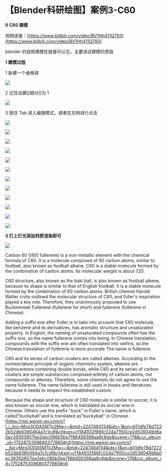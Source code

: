 # 【Blender科研绘图】案例3-C60
**0 C60 建模**

视频连接：[https://www.bilibili.com/video/BV1Hh411Q793](https://www.bilibili.com/video/BV1Hh411Q793)

blender 的视频建模在链接可以见，主要讲述建模的思路

**1 建模过程**

1 新建一个棱角球

![](https://mmbiz.qpic.cn/mmbiz_png/uicuMum8Zv8MQxJ5emj96PDoJf9TQXvXvZ5BXCbCdZGeMvSmXx8NxIx1GH6Knk6OWaUPaZGRZoOVNVHjmOaXxkw/640?wx_fmt=png)

2 记住设置[[细分]]为 1

![](https://mmbiz.qpic.cn/mmbiz_png/uicuMum8Zv8MQxJ5emj96PDoJf9TQXvXvJoSxvvRIJicwMXibV8HbpM3DagB1l8ybwXf9oHQqLaUK2c7ukicusxD5g/640?wx_fmt=png)

3 按住 Tab 进入编辑模式，或者在左侧进行点击

![](https://mmbiz.qpic.cn/mmbiz_png/uicuMum8Zv8MQxJ5emj96PDoJf9TQXvXvwCfBBHaOOmOJxqW0Mc7n6gd3HBDQLicjZgVicpwzDjNK4LF8iawG5BLWg/640?wx_fmt=png)

![](https://mmbiz.qpic.cn/mmbiz_png/uicuMum8Zv8MQxJ5emj96PDoJf9TQXvXvEtO5wGibaoYgKsY3bKMoyLKEmuVFFDdUwAvFSia33fNkEX9YcMMKicUibQ/640?wx_fmt=png)

![](https://mmbiz.qpic.cn/mmbiz_png/uicuMum8Zv8MQxJ5emj96PDoJf9TQXvXvvCVgItiat5I30nibTzQLZqibq1WzFTSibERQG6QXZNNo0bdZficQ3YrNX8A/640?wx_fmt=png)

![](https://mmbiz.qpic.cn/mmbiz_png/uicuMum8Zv8MQxJ5emj96PDoJf9TQXvXvpUwsicpRicF5DrgNp0f80Z4NxviclEdEBew5Bm2GY8RPJTNIILLoxzdXQ/640?wx_fmt=png)

![](https://mmbiz.qpic.cn/mmbiz_png/uicuMum8Zv8MQxJ5emj96PDoJf9TQXvXvLemWbcaaM0vWZMRFUUpDpwc6VAx0vXib5ss8sX9NFccfOfEfGs5Lofg/640?wx_fmt=png)

![](https://mmbiz.qpic.cn/mmbiz_png/uicuMum8Zv8MQxJ5emj96PDoJf9TQXvXvveYHnl4UznU29w8d65COwOfN9YOydN9W5nAFHad14Qorudy6gtAsDA/640?wx_fmt=png)

![](https://mmbiz.qpic.cn/mmbiz_png/uicuMum8Zv8MQxJ5emj96PDoJf9TQXvXv6zomzKIekOzicschvjSyR9Gl734G6LlibG9wQdbbDG8PzJnsRyHhQ7Gw/640?wx_fmt=png)

![](https://mmbiz.qpic.cn/mmbiz_png/uicuMum8Zv8MQxJ5emj96PDoJf9TQXvXvQWbCU5aVibIVPG8FmsnQ9Y14p8HiaZU5LyD8VNGiaeAaquia8kxfyEYvLQ/640?wx_fmt=png)

![](https://mmbiz.qpic.cn/mmbiz_png/uicuMum8Zv8MQxJ5emj96PDoJf9TQXvXvUZ7ONbmw5GpRuyzvPdTiamOnBSEJKOO5jRhVz7ZB9ypnuiaI8Mn7EB3g/640?wx_fmt=png)

![](https://mmbiz.qpic.cn/mmbiz_png/uicuMum8Zv8MQxJ5emj96PDoJf9TQXvXvktcVKM4ZFnG1MeFF6Yy66K6CZ1eueYSlxTBdPqnAouMtSTlELQK6NQ/640?wx_fmt=png)

![](https://mmbiz.qpic.cn/mmbiz_png/uicuMum8Zv8MQxJ5emj96PDoJf9TQXvXvu2pJMCCsVmAw1IiaFhktu9ENJ0VmVr8KRUsPhdm9YX7xa2ynkZQj1LQ/640?wx_fmt=png)

![](https://mmbiz.qpic.cn/mmbiz_png/uicuMum8Zv8MQxJ5emj96PDoJf9TQXvXvdF1GnnYcicWrtdpSJ8FJU2YTcibzHNa7CGMlCx8ludWUxjpXx6A9WUVg/640?wx_fmt=png)

**3 打上灯光添加材质渲染即可**

![](https://mmbiz.qpic.cn/mmbiz_png/uicuMum8Zv8MQxJ5emj96PDoJf9TQXvXvEXzXAs4V7Av5lsLbQaqGyY3orWZiarrBYW7W62rJqgqgGtPvJHGs2Iw/640?wx_fmt=png)

Carbon 60 (\[60] fullerene) is a non-metallic element with the chemical formula of C60. It is a molecule composed of 60 carbon atoms, similar to football, also known as football alkene. C60 is a stable molecule formed by the combination of carbon atoms. Its molecular weight is about 720.

C60 structure, also known as the baki ball, is also known as football alkene, because its shape is similar to that of English football. It is a stable molecule formed by the combination of 60 carbon atoms. British chemist Harold Walter croto outlined the molecular structure of C60, and fuller's inspiration played a key role. Therefore, they unanimously proposed to use Buckminster Fullerene (fullerene for short) and fullerene (fullerene in Chinese).

Adding a suffix ene after Fuller is to take into account that C60 molecule, like benzene and its derivatives, has aromatic structure and unsaturated property. In English, the naming of unsaturated compounds often has the suffix ene, so the name fullerene comes into being. In Chinese translation, compounds with the suffix ene are often translated into olefins, so the Chinese translation of fullerene is more accurate The name is fullerene.

C60 and its series of carbon clusters are called alkenes. According to the nomenclature principle of organic chemistry system, alkenes are hydrocarbons containing double bonds, while C60 and its series of carbon clusters are simple substances composed entirely of carbon atoms, not compounds or alkenes. Therefore, some chemists do not agree to use the name fullerene. The name fullerene is still used in books and literatures because it needs to respect the established custom.

Because the shape and structure of C60 molecule is similar to soccer, it is also known as soccer ene, which is translated as soccer ene in Chinese. Others use the prefix "buck" in Fuller's name, which is called"buckyball"and is translated as"buckyball" in Chinese. 
 [https://mp.weixin.qq.com/s?\_\_biz=Mzg3ODA5MTk2Mw==&mid=2247484134&idx=1&sn=b51dfe78d7222b52db8390464a7c1cdf&chksm=cf184932f86fc024a71f00ce2d536049d6a0ec39350857be2ebc086b5be7f88458398aa9c8de&scene=178&cur_album_id=1752875309680377865#rd](https://mp.weixin.qq.com/s?__biz=Mzg3ODA5MTk2Mw==&mid=2247484134&idx=1&sn=b51dfe78d7222b52db8390464a7c1cdf&chksm=cf184932f86fc024a71f00ce2d536049d6a0ec39350857be2ebc086b5be7f88458398aa9c8de&scene=178&cur_album_id=1752875309680377865#rd)
